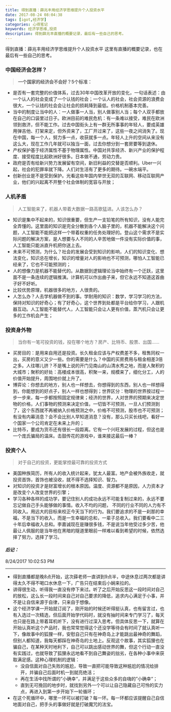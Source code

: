 ```yaml
---
title: 得到直播：薛兆丰用经济学思维提升个人投资水平
date: 2017-08-24 08:04:38
tags: [igot,经济学]
categories: 心得笔记
keywords: 经济学思维,投资
description: 得到薛兆丰直播的概要记录，最后有一些自己的思考。
---
```

得到直播：薛兆丰用经济学思维提升个人投资水平
这里有直播的概要记录，也在最后有一些自己的思考。
### 中国经济会怎样？ ###
>**一个国家的经济会不会好？5个标准：**

- 是否有一套完整的价值体系，过去30年中国改革开放的变化，一句话表述：由一个认人的社会变成了一个认钱的社会；一个认人的社会，社会资源的浪费会很大，一个认钱的社会会让社会的损耗降到最低。价格机制基本完善。
- 当中的制度让当中的人：一人做事一人当，别人做事别人当；每个人双手都放在自己的口袋里过日子。欧洲目前的难民危机：有一条难以接受，难民在欧洲领到救济，但不能工作。过去中国街头上有一群无所事事的年轻人，要成英雄用弹吉他、打架来定，但外资来了，工厂开过来了，这些一夜之间消失了。现在中国，每一个人，努力多一点，收获就多一点。年轻人上升的空间从来没有这么大，现在工作几年就可以独当一面，过去你想分到一套房要等到退休。
- 产权保护基于经济属性不基于物理属性。中国对共享经济、新兴产业的保护程度、接受程度比起欧洲好很多。日本做不通，劳动力贵。
- 政府是否有给新兴势力发展留有空间，新旧利益的交替是否顺利。Uber一兴起，社会的犯罪率就下降。人们对生活有了更多的期待。一碗水端平。
- 创新创业是不是受到保护。光看这些年国内举世无双的互联网、移动互联网产业，他们的兴起离不开整个社会体制的宽容与开放；

### 人机矛盾 ###
>人工智能来了，机器人带着大数据一路高歌猛进。人该怎么办？

- 知识是集中不起来的，知识很重要，但生产一支铅笔的所有知识，没有人能完全弄懂的。这里面的知识是完全分散到各个人脑子里的，机器不能解决这个问题，人工智能不能把这样一个带着权重的任务处理好的。登山这个需求不是实际问题的解决方案，是人想要与人不同的人辛苦地做一件没有实际价值的事，人工智能只能派直升机把你送上去。
- 未来不可预测，为什么？社会的发展会受到知识的影响，人们的知识变化、想法变化，知识总在增长，知识的增量对人的影响也不可预测，哪怕人工智能已经来了，它也不可能预测的；
- 人的想像力是机器不能替代的。从数据到逻辑理论当中始终有一个迁跃，这里面不是一条连续的逻辑推演。计算机可以作出曲子来，但它永远不知道这首曲子好不好听。
- 比较优势原理，机器很多的地方，人很贵的。
- 人怎么办？人去学机器做不到的事。学耐用的知识：数学，学习学习的方法，保持对知识的好奇心；有了好奇心，这个世界到处都是平台给你学习，人跟机器互动。人工智能不能替代人，人工智能只会让人更有价值，蒸汽机只会让更多的工作机会产生；

### 投资身外物 ###
>当你有一笔可投资的钱，投在哪个地方？房产、比特币、股票、出国……

- 买房目的：是用来自用还是投资。长久租金应该与产权费差不多，租售同权一出，买房的意义又少一些。你的需要是什么？中国的买房费用与租金相差3倍之多。人往哪儿挤？不是嘴上说的开门见南山的山清水秀之地，而是人聚积的大城市；聚积的好处：高楼成本很高，积聚一来，规模来了，细化分工，人的价值开始提升，周围地价就上升了。
- 博弈论：你想去的地方，别人也一样想去，你想得到的东西，别人也一样想得到，你能想到的好点子，别人一样也想得到；世界区分：物理的世界按过程一步一步来，每一步都按照固定规律来；经济的世界，人对世界的预期来决定世物的价格，人们事物的预测来决定价值，一切皆不可预测，一旦人们预测到了，这个东西就不再被纳入价格预测之中，价格不可预测，股市也不可预测；有没有内幕消息？会不会比别人早知道消息？没有，那么只买长线吧，看好一个国家一个公司肯定在未来上升的；
- 比特币，要成为货币还有很长一段距离。它有一个兴旺发展的过程，但这也是一个庞氏骗局的温床。击鼓传花的游戏中，谁来接这最后一棒？

### 投资个人 ###
>对于自己的投资，更能掌控最可靠的投资方式

- 美国种族简历，所有人的收入统计起来，犹太人最富。地产会被外族收走，就投资首饰，首饰也被没收，就不得不选择知识、智力。
- 对知识的投资才是财富增长的根本原因。温度、资源都不是原因，人力资本才是改变个人改变世界的引擎；
- 学习各种各样的成功学，要记住别人的成功永远不可能复制过来的，永远不要忘记做自己手头能够做的事情。收入不均的问题， 不同的行业不同的人力有不同收入。用远大的目标来校正今天当下的行为。我们要追求的不是一刹那的幸福，不是当下的收入，而是一生幸福的总和，一辈子总收入。我们要看中二三十年后幸福收入总和。李嘉诚现在是赚很多钱，不是说当年他受过多少苦，他最让人佩服的是当年他在黑暗的隧道里眼前一样难以看到希望的时候，依然选择了努力，选择了学习。

#### *后记：* ####
8/24/2017 10:02:53 PM 

----------

- 得到直播都是晚8点开始，这次薛老师一直讲到9点半，中途休息过两次都是讲得太久不得不喝口水休息一下，广告只在结束后小娴来拉的。
- 讲得很生动，听得我一直没有停下来过。听了之后开始反思这一段时间对自己的放松，这么长一段时间来自己对自己要求的降低，追求内心满足于小事，并不是让自信来源于自律，只来自于想像。
- 这个经济学课一开始就订阅了，刚开始的时候还听得挺认真，也有留言过，也有入选过一次精选，但后面开始学代码时，就没有抽时间来专门学习了，每天也只是在路上带着耳机听下，没有进行过深入思考。但具体反思一下，就算在开始认真听这个产品时，我也常常觉得这个还没学等待会有时间了就认真听一下，像故事中的狐狸一样，安慰自己只有在神奇岛上才能跳出最神奇的舞蹈，但别人都知道，我每天都踩在神奇岛的土地上。反观这个故事，其实狐狸也在骗自己，在某种天时地利下，自己可以跳出感动世界的舞，但这个行动一直没有实践过，也就导致了狐狸永远地看不到自己舞姿的拙劣，在各种小事中来获取满足感。这种心理机制的逻辑：
	- 没自信面对自己失败的尴尬，导致一直把可能导致这种尴尬的情况给排开，并骗自己后面时机一到就亮绝活；
	- 再在生活中找所谓的”小确幸“，并满足于这些众多的自嗨的”小确幸“；
	- 直到无可挽回的地步时，就找到另外一个可以让自己隐藏自己可怜的实力点，再进入到第一步开始下一轮循环；
- 在这个死循环中，哪里一环可以被打破？每一环。每一环都应该提醒自己自信地面对自己，把手头的事做好就是打破魔咒的法宝。